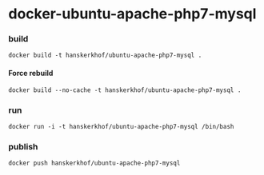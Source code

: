 # docker-ubuntu-apache-php7-mysql

### build
    docker build -t hanskerkhof/ubuntu-apache-php7-mysql .
    
#### Force rebuild
    docker build --no-cache -t hanskerkhof/ubuntu-apache-php7-mysql .

### run
    docker run -i -t hanskerkhof/ubuntu-apache-php7-mysql /bin/bash

### publish
    docker push hanskerkhof/ubuntu-apache-php7-mysql
    
    